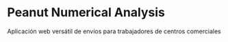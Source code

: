 # Peanut Numerical Analysis


Aplicación web versátil de envíos para trabajadores de centros comerciales
